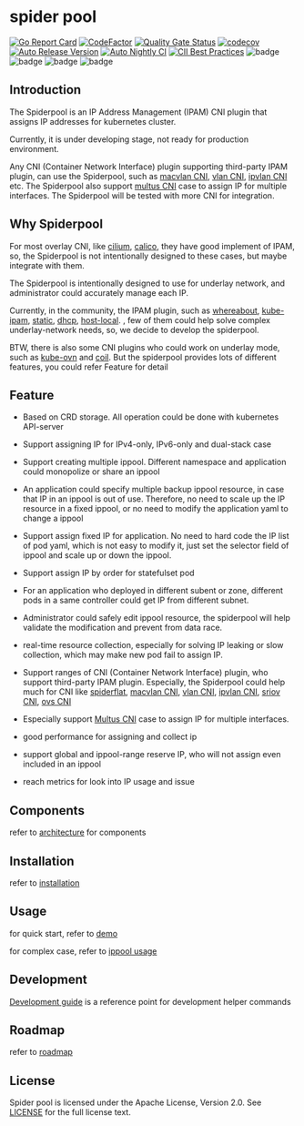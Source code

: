 # spider pool

[![Go Report Card](https://goreportcard.com/badge/github.com/spidernet-io/spiderpool)](https://goreportcard.com/report/github.com/spidernet-io/spiderpool)
[![CodeFactor](https://www.codefactor.io/repository/github/spidernet-io/spiderpool/badge)](https://www.codefactor.io/repository/github/spidernet-io/spiderpool)
[![Quality Gate Status](https://sonarcloud.io/api/project_badges/measure?project=spidernet-io_spiderpool&metric=alert_status)](https://sonarcloud.io/summary/new_code?id=spidernet-io_spiderpool)
[![codecov](https://codecov.io/gh/spidernet-io/spiderpool/branch/main/graph/badge.svg?token=YKXY2E4Q8G)](https://codecov.io/gh/spidernet-io/spiderpool)
[![Auto Release Version](https://github.com/spidernet-io/spiderpool/actions/workflows/auto-release.yaml/badge.svg)](https://github.com/spidernet-io/spiderpool/actions/workflows/auto-release.yaml)
[![Auto Nightly CI](https://github.com/spidernet-io/spiderpool/actions/workflows/auto-nightly-ci.yaml/badge.svg)](https://github.com/spidernet-io/spiderpool/actions/workflows/auto-nightly-ci.yaml)
[![CII Best Practices](https://bestpractices.coreinfrastructure.org/projects/6009/badge)](https://bestpractices.coreinfrastructure.org/projects/6009)
![badge](https://img.shields.io/endpoint?url=https://gist.githubusercontent.com/weizhoublue/7e54bfe38fec206e7710c74ad55a5139/raw/spiderpoolcodeline.json)
![badge](https://img.shields.io/endpoint?url=https://gist.githubusercontent.com/weizhoublue/93b7ba26a4600fabe100ff640f9b3bd3/raw/spiderpoolcomment.json)
![badge](https://img.shields.io/endpoint?url=https://gist.githubusercontent.com/weizhoublue/e1d3c092d1b9f61f1c8e36f09d2809cb/raw/spiderpoole2e.json)
![badge](https://img.shields.io/endpoint?url=https://gist.githubusercontent.com/weizhoublue/cd9ef69f5ba8724cb4ff896dca953ef4/raw/spiderpooltodo.json)

## Introduction

The Spiderpool is an IP Address Management (IPAM) CNI plugin that assigns IP addresses for kubernetes cluster.

Currently, it is under developing stage, not ready for production environment.

Any CNI (Container Network Interface) plugin supporting third-party IPAM plugin, can use the Spiderpool,
such as [macvlan CNI](https://github.com/containernetworking/plugins/tree/main/plugins/main/macvlan),
[vlan CNI](https://github.com/containernetworking/plugins/tree/main/plugins/main/vlan), [ipvlan CNI](https://github.com/containernetworking/plugins/tree/main/plugins/main/ipvlan) etc.
The Spiderpool also support [multus CNI](https://github.com/k8snetworkplumbingwg/multus-cni) case to assign IP for multiple interfaces.
The Spiderpool will be tested with more CNI for integration.

## Why Spiderpool

For most overlay CNI, like [cilium](https://github.com/cilium/cilium), [calico](https://github.com/projectcalico/calico), they have good implement of IPAM, so, the Spiderpool is not intentionally designed to these cases, but maybe integrate with them.

The Spiderpool is intentionally designed to use for underlay network, and administrator could accurately manage each IP.

Currently, in the community, the IPAM plugin, such as [whereabout](https://github.com/k8snetworkplumbingwg/whereabouts), [kube-ipam](https://github.com/cloudnativer/kube-ipam),
[static](https://github.com/containernetworking/plugins/tree/main/plugins/ipam/static),
[dhcp](https://github.com/containernetworking/plugins/tree/main/plugins/ipam/dhcp), [host-local](https://github.com/containernetworking/plugins/tree/main/plugins/ipam/host-local).
, few of them could help solve complex underlay-network needs, so, we decide to develop the spiderpool.

BTW, there is also some CNI plugins who could work on underlay mode, such as [kube-ovn](https://github.com/kubeovn/kube-ovn) and [coil](https://github.com/cybozu-go/coil).
But the spiderpool provides lots of different features, you could refer Feature for detail

## Feature

* Based on CRD storage. All operation could be done with kubernetes API-server

* Support assigning IP for IPv4-only, IPv6-only and dual-stack case

* Support creating multiple ippool. Different namespace and application could monopolize or share an ippool

* An application could specify multiple backup ippool resource, in case that IP in an ippool is out of use. Therefore, no need to scale up the IP resource in a fixed ippool, or no need to modify the application yaml to change a ippool

* Support assign fixed IP for application. No need to hard code the IP list of pod yaml, which is not easy to modify it, just set the selector field of ippool and scale up or down the ippool.

* Support assign IP by order for statefulset pod

* For an application who deployed in different subent or zone, different pods in a same controller could get IP from different subnet.

* Administrator could safely edit ippool resource, the spiderpool will help validate the modification and prevent from data race.

* real-time resource collection, especially for solving IP leaking or slow collection, which may make new pod fail to assign IP.

* Support ranges of CNI (Container Network Interface) plugin, who support third-party IPAM plugin. Especially, the Spiderpool could help much for CNI like [spiderflat](https://github.com/spidernet-io/spiderflat),
  [macvlan CNI](https://github.com/containernetworking/plugins/tree/main/plugins/main/macvlan),
  [vlan CNI](https://github.com/containernetworking/plugins/tree/main/plugins/main/vlan),
  [ipvlan CNI](https://github.com/containernetworking/plugins/tree/main/plugins/main/ipvlan),
  [sriov CNI](https://github.com/k8snetworkplumbingwg/sriov-cni),
  [ovs CNI](https://github.com/k8snetworkplumbingwg/ovs-cni)

* Especially support [Multus CNI](https://github.com/k8snetworkplumbingwg/multus-cni) case to assign IP for multiple interfaces.

* good performance for assigning and collect ip

* support global and ippool-range reserve IP, who will not assign even included in an ippool

* reach metrics for look into IP usage and issue

## Components

refer to [architecture](docs/concepts/arch.md) for components

## Installation

refer to [installation](./docs/usage/install.md)

## Usage

for quick start, refer to [demo](./docs/usage/demo.md)

for complex case, refer to [ippool usage](./docs/usage/allocation.md)

## Development

[Development guide](docs/contributing/pullrequest.md) is a reference point for development helper commands

## Roadmap

refer to [roadmap](docs/concepts/roadmap.md)

## License

Spider pool is licensed under the Apache License, Version 2.0. See [LICENSE](./LICENSE) for the full license text.
